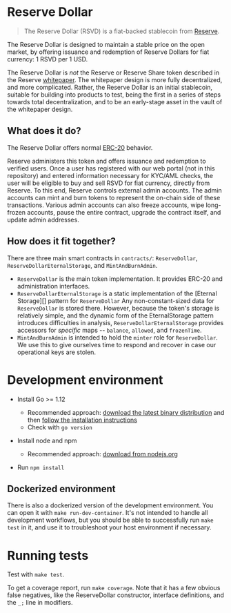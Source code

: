 # Reserve Dollar

>The Reserve Dollar (RSVD) is a fiat-backed stablecoin from [Reserve](https://reserve.org).

The Reserve Dollar is designed to maintain a stable price on the open market, by offering issuance and redemption of Reserve Dollars for fiat currency: 1 RSVD per 1 USD.

The Reserve Dollar is *not* the Reserve or Reserve Share token described in the Reserve [whitepaper](https://reserve.org/whitepaper). The whitepaper design is more fully decentralized, and more complicated. Rather, the Reserve Dollar is an initial stablecoin, suitable for building into products to test, being the first in a series of steps towards total decentralization, and to be an early-stage asset in the vault of the whitepaper design.

## What does it do?
The Reserve Dollar offers normal [ERC-20](http://eips.ethereum.org/EIPS/eip-20) behavior.

Reserve administers this token and offers issuance and redemption to verified users. Once a user has registered with our web portal (not in this repository) and entered information necessary for KYC/AML checks, the user will be eligible to buy and sell RSVD for fiat currency, directly from Reserve. To this end, Reserve controls external admin accounts. The admin accounts can mint and burn tokens to represent the on-chain side of these transactions. Various admin accounts can also freeze accounts, wipe long-frozen accounts, pause the entire contract, upgrade the contract itself, and update admin addresses.

## How does it fit together?
There are three main smart contracts in `contracts/`: `ReserveDollar`, `ReserveDollarEternalStorage`, and `MintAndBurnAdmin`.

* `ReserveDollar` is the main token implementation. It provides ERC-20 and administration interfaces.
* `ReserveDollarEternalStorage` is a static implementation of the [Eternal Storage][] pattern for `ReserveDollar` Any non-constant-sized data for `ReserveDollar` is stored there. However, because the token's storage is relatively simple, and the dynamic form of the EternalStorage pattern introduces difficulties in analysis, `ReserveDollarEternalStorage` provides accessors for _specific_ maps -- `balance`, `allowed`, and `frozenTime`.
* `MintAndBurnAdmin` is intended to hold the `minter` role for `ReserveDollar`. We use this to give ourselves time to respond and recover in case our operational keys are stolen.

[EternalStorage]: https://fravoll.github.io/solidity-patterns/eternal_storage.html

# Development environment

- Install Go >= 1.12
    - Recommended approach: [download the latest binary distribution](https://golang.org/dl/) and then [follow the installation instructions](https://golang.org/doc/install#install)
    - Check with `go version`

- Install node and npm
    - Recommended approach: [download from nodejs.org](https://nodejs.org/en/)

- Run `npm install`

## Dockerized environment

There is also a dockerized version of the development environment. You can open it with `make run-dev-container`. It's not intended to handle all development workflows, but you should be able to successfully run `make test` in it, and use it to troubleshoot your host environment if necessary.

# Running tests

Test with `make test`.

To get a coverage report, run `make coverage`. Note that it has a few obvious false negatives, like the ReserveDollar constructor, interface definitions, and the `_;` line in modifiers.
